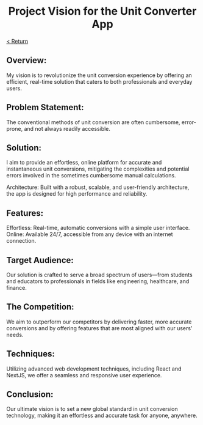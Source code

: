 <h1><center>Project Vision for the Unit Converter App</center></h1>

[< Return](./README.md)

## Overview:
My vision is to revolutionize the unit conversion experience by offering an efficient, real-time solution that caters to both professionals and everyday users.

## Problem Statement:
The conventional methods of unit conversion are often cumbersome, error-prone, and not always readily accessible.

## Solution:
I aim to provide an effortless, online platform for accurate and instantaneous unit conversions, mitigating the complexities and potential errors involved in the sometimes cumbersome manual calculations.

Architecture:
Built with a robust, scalable, and user-friendly architecture, the app is designed for high performance and reliability.

## Features:

  Effortless: Real-time, automatic conversions with a simple user interface.
  Online: Available 24/7, accessible from any device with an internet connection.

## Target Audience:
Our solution is crafted to serve a broad spectrum of users—from students and educators to professionals in fields like engineering, healthcare, and finance.

## The Competition:
We aim to outperform our competitors by delivering faster, more accurate conversions and by offering features that are most aligned with our users' needs.

## Techniques:
Utilizing advanced web development techniques, including React and NextJS, we offer a seamless and responsive user experience.

## Conclusion:
Our ultimate vision is to set a new global standard in unit conversion technology, making it an effortless and accurate task for anyone, anywhere.